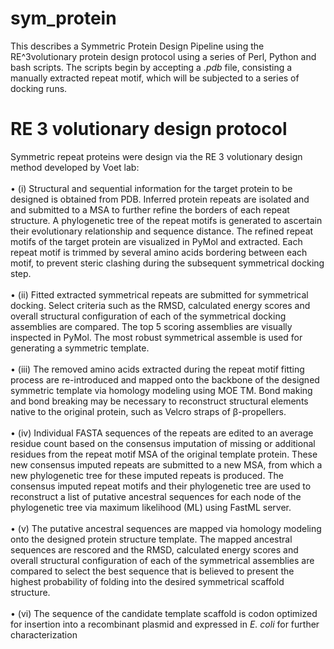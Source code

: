 # sym_protein

This describes a Symmetric Protein Design Pipeline using the RE^3volutionary protein design protocol using a series of Perl, Python and bash scripts. The scripts begin by accepting a *.pdb* file, consisting a manually extracted repeat motif, which will be subjected to a series of docking runs.

# RE 3 volutionary design protocol
Symmetric repeat proteins were design via the RE 3 volutionary design method developed by Voet lab: </br>
</br>
• (i) Structural and sequential information for the target protein to be designed is obtained from PDB. Inferred protein repeats are isolated and and submitted to a MSA to further refine the borders of each repeat structure. A phylogenetic tree of the repeat motifs is generated to ascertain their evolutionary relationship and sequence distance. The refined repeat motifs of the target protein are visualized in PyMol and extracted. Each repeat motif is trimmed by several amino acids bordering between each motif,
to prevent steric clashing during the subsequent symmetrical docking step. </br>
</br>
• (ii) Fitted extracted symmetrical repeats are submitted for symmetrical docking. Select criteria such as the RMSD, calculated energy scores and overall structural configuration of each of the symmetrical docking assemblies are compared. The top 5 scoring assemblies are visually inspected in PyMol. The most robust symmetrical assemble is used for generating a symmetric template. </br>
</br>
• (iii) The removed amino acids extracted during the repeat motif fitting process are re-introduced and mapped onto the backbone of the designed symmetric template via homology modeling using MOE TM. Bond making and bond breaking may be necessary to reconstruct structural elements native to the original protein, such as Velcro straps of β-propellers. </br>
</br>
• (iv) Individual FASTA sequences of the repeats are edited to an average residue count based on the consensus imputation of missing or additional residues from the repeat motif MSA of the original template protein. These new consensus imputed repeats are submitted to a new MSA, from which a new phylogenetic tree for these imputed repeats is produced. The consensus imputed repeat motifs and their phylogenetic tree are used to reconstruct a list of putative ancestral sequences for each node of the phylogenetic tree via maximum likelihood (ML) using FastML server. </br>
</br>
• (v) The putative ancestral sequences are mapped via homology modeling onto the designed protein structure template. The mapped
ancestral sequences are rescored and the RMSD, calculated energy scores and overall structural configuration of each of the symmetrical assemblies are compared to select the best sequence that is believed to present the highest probability of folding into the desired symmetrical scaffold structure. </br>
</br>
• (vi) The sequence of the candidate template scaffold is codon optimized for insertion into a recombinant plasmid and expressed in *E. coli* for further characterization </br>
